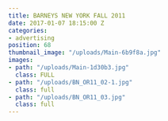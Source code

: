 ```yaml
---
title: BARNEYS NEW YORK FALL 2011
date: 2017-01-07 18:15:00 Z
categories:
- advertising
position: 68
thumbnail_image: "/uploads/Main-6b9f8a.jpg"
images:
- path: "/uploads/Main-1d30b3.jpg"
  class: FULL
- path: "/uploads/BN_OR11_02-1.jpg"
  class: full
- path: "/uploads/BN_OR11_03.jpg"
  class: full
---
```


